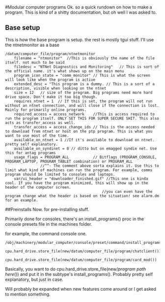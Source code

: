 

#Modular computer programs
Ok. so a quick rundown on how to make a program. This is kind of a shitty documentation, but oh well I was asked to.


## Base setup
This is how the base program is setup. the rest is mostly tgui stuff. I'll use the ntnetmonitor as a base


```DM
/datum/computer_file/program/ntnetmonitor
	filename = "ntmonitor"	//This is obviously the name of the file itself. not much to be said
	filedesc = "NTNet Diagnostics and Monitoring"	// This is sort of the official name. it's what shows up on the main menu
	program_icon_state = "comm_monitor"	// This is what the screen will look like when the program is active
	extended_desc = "This program is a dummy. // This is a sort of a description, visible when looking on the ntnet
	size = 12	// size of the program. Big programs need more hard drive space. Don't make it too big though.
	requires_ntnet = 1	// If this is set, the program will not run without an ntnet connection, and will close if the connection is lost. Mainly for primarily online programs.
	required_access = access_network	//This is access required to run the program itself. ONLY SET THIS FOR SUPER SECURE SHIT. This also acts as transfer_access as well.
	transfer_access = access_change_ids	// This is the access needed to download from ntnet or host on the ptp program. This is what you want to use most of the time.
	available_on_ntnet = 1 //If it's available to download on ntnet. pretty self explanatory.
	available_on_syndinet = 0 // ditto but on emagged syndie net. Use this for antag programs
	usage_flags = PROGRAM_ALL			// Bitflags (PROGRAM_CONSOLE, PROGRAM_LAPTOP, PROGRAM_TABLET combination) or PROGRAM_ALL
				//^^- The comment above sorta explains it. Use this to limit what kind of machines can run the program. For example, comms program should be limited to consoles and laptops.
	var/ui_header = "downloader_finished.gif" //This one is kinda cool. If you have the program minimized, this will show up in the header of the computer screen.
											//you can even have the program change what the header is based on the situation! see alarm.dm for an example.
```

##Preinstalls
Now. for pre-installing stuff.

Primarily done for consoles, there's an install_programs() proc in the console presets file in the machines folder.

for example, the command console one.

```DM
/obj/machinery/modular_computer/console/preset/command/install_programs()
	cpu.hard_drive.store_file(new/datum/computer_file/program/chatclient())
	cpu.hard_drive.store_file(new/datum/computer_file/program/card_mod())
```
Basically, you want to do  cpu.hard_drive.store_file(new/*program path here*()) and put it in the subtype's install_programs().
Probably pretty self explanatory, but just in case.

Will probably be expanded when new features come around or I get asked to mention something.


